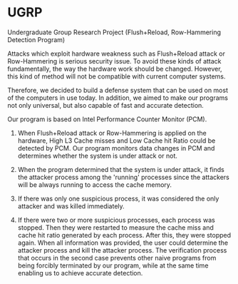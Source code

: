 # UGRP
Undergraduate Group Research Project (Flush+Reload, Row-Hammering Detection Program)

Attacks which exploit hardware weakness such as Flush+Reload attack or Row-Hammering is serious security issue.
To avoid these kinds of attack fundamentally, the way the hardware work should be changed.
However, this kind of method will not be compatible with current computer systems.

Therefore, we decided to build a defense system that can be used on most of the computers in use today. In addition, we aimed to make our programs not only universal, but also capable of fast and accurate detection. 

Our program is based on Intel Performance Counter Monitor (PCM).
1. When Flush+Reload attack or Row-Hammering is applied on the hardware, High L3 Cache misses and Low Cache hit Ratio could be detected by PCM. Our program monitors data changes in PCM and determines whether the system is under attack or not.

2. When the program determined that the system is under attack, it finds the attacker process among the 'running' processes since the attackers will be always running to access the cache memory.

3. If there was only one suspicious process, it was considered the only attacker and was killed immediately. 

4. If there were two or more suspicious processes, each process was stopped. Then they were restarted to measure the cache miss and cache hit ratio generated by each process. After this, they were stopped again. When all information was provided, the user could determine the attacker process and kill the attacker process. The verification process that occurs in the second case prevents other naive programs from being forcibly terminated by our program, while at the same time enabling us to achieve accurate detection.



